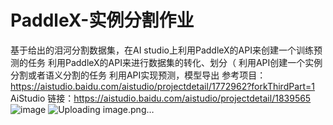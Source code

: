 


# PaddleX-实例分割作业
基于给出的泪河分割数据集，在AI studio上利用PaddleX的API来创建一个训练预测的任务
利用PaddleX的API来进行数据集的转化、划分（
利用API创建一个实例分割或者语义分割的任务
利用API实现预测，模型导出
参考项目：https://aistudio.baidu.com/aistudio/projectdetail/1772962?forkThirdPart=1
AiStudio 链接：https://aistudio.baidu.com/aistudio/projectdetail/1839565
![image](https://user-images.githubusercontent.com/50894398/115530123-108f8e80-a2c6-11eb-9b15-a4ef0e9523c3.png)
![Uploading image.png…]()
